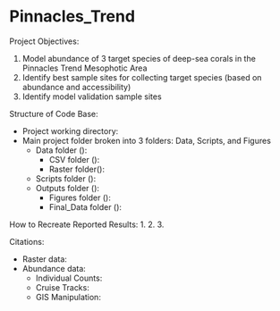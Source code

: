 # Pinnacles_Trend

Project Objectives:
1. Model abundance of 3 target species of deep-sea corals in the Pinnacles Trend Mesophotic Area
2. Identify best sample sites for collecting target species (based on abundance and accessibility)
3. Identify model validation sample sites

Structure of Code Base:
- Project working directory: 
- Main project folder broken into 3 folders: Data, Scripts, and Figures
   - Data folder ():
      - CSV folder ():
      - Raster folder():
   - Scripts folder ():
   - Outputs folder ():
      - Figures folder ():
      - Final_Data folder ():

How to Recreate Reported Results:
1. 
2. 
3. 

Citations:
- Raster data: 
- Abundance data:
  - Individual Counts:
  - Cruise Tracks:
  - GIS Manipulation:
  
